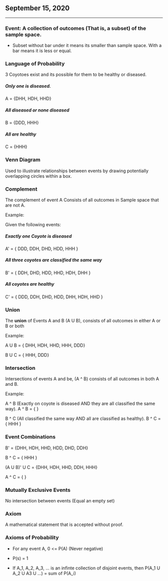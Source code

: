 ## September 15, 2020

---

### Event: A collection of outcomes (That is, a subset) of the sample space.

* Subset without bar under it means its smaller than sample space. With a bar means it is less or equal.

### Language of Probability

3 Coyotoes exist and its possible for them to be healthy or diseased.

##### Only one is diseased.

A = {DHH, HDH, HHD}

##### All diseased or none diseased

B = {DDD, HHH}

##### All are healthy

C = {HHH}

### Venn Diagram

Used to illustrate relationships between events by drawing potentially overlapping circles within a box.

### Complement

The complement of event A Consists of all outcomes in Sample space that are not A.

Example:

Given the following events:

##### Exactly one Coyote is diseased

A' = { DDD, DDH, DHD, HDD, HHH }

##### All three coyotes are classified the same way

B' = { DDH, DHD, HDD, HHD, HDH, DHH }

##### All coyotes are healthy

C' = { DDD, DDH, DHD, HDD, DHH, HDH, HHD }


### Union

The **union** of Events A and B (A U B), consists of all outcomes in either A or B or both

Example:

A U B = { DHH, HDH, HHD, HHH, DDD}

B U C = { HHH, DDD}

### Intersection

Intersections of events A and be, (A ^ B) consists of all outcomes in both A and B.

Example:

A ^ B (Exactly on coyote is diseased AND they are all classified the same way). A ^ B = { }

B ^ C (All classified the same way AND all are classified as healthy). B ^ C = { HHH }

### Event Combinations

B' = {DHH, HDH, HHD, HDD, DHD, DDH}

B ^ C = { HHH }

(A U B)' U C = {DHH, HDH, HHD, DDH, HHH}

A ^ C = { }

### Mutually Exclusive Events

No intersection between events (Equal an empty set)


### Axiom

A mathematical statement that is accepted without proof.

### Axioms of Probability

* For any event A, 0 <= P(A) (Never negative)

* P(s) = 1

* If A_1, A_2, A_3, ... is an infinte collection of disjoint events, then P(A_1 U A_2 U A3 U ...) = sum of P(A_i)
